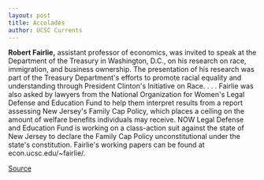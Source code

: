 ```yaml
---
layout: post
title: Accolades
author: UCSC Currents
---
```


**Robert Fairlie,** assistant professor of economics, was invited to speak at the Department of the Treasury in Washington, D.C., on his research on race, immigration, and business ownership. The presentation of his research was part of the Treasury Department's efforts to promote racial equality and understanding through President Clinton's Initiative on Race. . . . Fairlie was also asked by lawyers from the National Organization for Women's Legal Defense and Education Fund to help them interpret results from a report assessing New Jersey's Family Cap Policy, which places a ceiling on the amount of welfare benefits individuals may receive. NOW Legal Defense and Education Fund is working on a class-action suit against the state of New Jersey to declare the Family Cap Policy unconstitutional under the state's constitution. Fairlie's working papers can be found at econ.ucsc.edu/~fairlie/.

[Source](http://www1.ucsc.edu/oncampus/currents/97-98/04-13/accolades.htm "Permalink to Accolades: 04-13-98")
